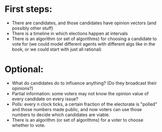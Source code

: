 
# First steps:
* There are candidates, and those candidates have opinion vectors (and possibly
other stuff)
* There is a timeline in which elections happen at intervals
* There is an algorithm (or set of algorithms) for choosing a candidate to vote for (we could model different agents with different algs like in the book, or we could start with just all rational)

# Optional:
* What do candidates do to influence anything? (Do they broadcast their opinions?)
* Partial information: some voters may not know the opinion value of every candidate on every issue?
* Polls: every n clock ticks, a certain fraction of the electorate is "polled" and those numbers made public, and now voters can use those numbers to decide which candidates are viable.
* There is an algorithm (or set of algorithms) for a voter to choose whether to vote.


